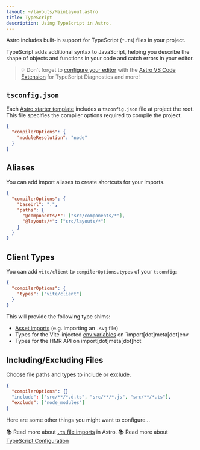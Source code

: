 ```yaml
---
layout: ~/layouts/MainLayout.astro
title: TypeScript
description: Using TypeScript in Astro.
---
```

Astro includes built-in support for TypeScript (`*.ts`) files in your project. 

TypeScript adds additional syntax to JavaScript, helping you describe the shape of objects and functions in your code and catch errors in your editor.

> 💡 Don't forget to [configure your editor](/en/editor-setup) with the [Astro VS Code Extension](https://marketplace.visualstudio.com/items?itemName=astro-build.astro-vscode) for TypeScript Diagnostics and more!

## `tsconfig.json`

Each [Astro starter template](https://github.com/withastro/astro/tree/main/examples) includes a `tsconfig.json` file at project the root. This file specifies the compiler options required to compile the project.

```json
{
  "compilerOptions": {
    "moduleResolution": "node"
  }
}
```

## Aliases

You can add import aliases to create shortcuts for your imports.

```json
{
  "compilerOptions": {
    "baseUrl": ".",
    "paths": {
      "@components/*": ["src/components/*"],
      "@layouts/*": ["src/layouts/*"]
    }
  }
}
```

## Client Types

You can add `vite/client` to `compilerOptions.types` of your `tsconfig`:

```json
{
  "compilerOptions": {
    "types": ["vite/client"]
  }
}
```

This will provide the following type shims:

- [Asset imports](/en/guides/imports) (e.g. importing an `.svg` file)
- Types for the Vite-injected [env variables](/en/guides/environment-variables) on `import[dot]meta[dot]env
- Types for the HMR API on import[dot]meta[dot]hot



## Including/Excluding Files

Choose file paths and types to include or exclude.

```json
{
  "compilerOptions": {}
  "include": ["src/**/*.d.ts", "src/**/*.js", "src/**/*.ts"],
  "exclude": ["node_modules"]
}
```


Here are some other things you might want to configure...

📚 Read more about [`.ts` file imports](/en/guides/imports#typescript) in Astro.
📚 Read more about [TypeScript Configuration](https://www.typescriptlang.org/tsconfig)
